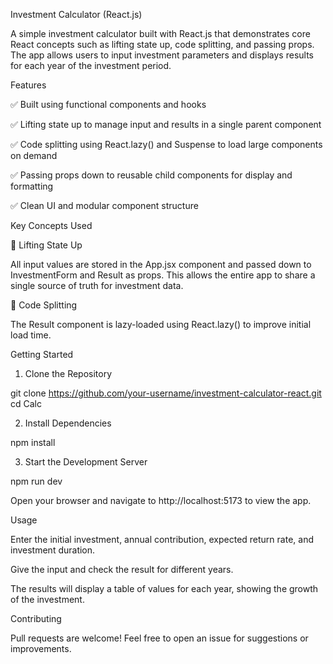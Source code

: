 Investment Calculator (React.js)

A simple investment calculator built with React.js that demonstrates core React concepts such as lifting state up, code splitting, and passing props. The app allows users to input investment parameters and displays results for each year of the investment period.

Features

✅ Built using functional components and hooks

✅ Lifting state up to manage input and results in a single parent component

✅ Code splitting using React.lazy() and Suspense to load large components on demand

✅ Passing props down to reusable child components for display and formatting

✅ Clean UI and modular component structure

Key Concepts Used

🔼 Lifting State Up

All input values are stored in the App.jsx component and passed down to InvestmentForm and Result as props. This allows the entire app to share a single source of truth for investment data.

🔼 Code Splitting

The Result component is lazy-loaded using React.lazy() to improve initial load time.

Getting Started

1. Clone the Repository

git clone https://github.com/your-username/investment-calculator-react.git cd Calc

2. Install Dependencies

npm install

3. Start the Development Server

npm run dev

Open your browser and navigate to http://localhost:5173 to view the app.

Usage

Enter the initial investment, annual contribution, expected return rate, and investment duration.

Give the input and check the result for different years.

The results will display a table of values for each year, showing the growth of the investment.

Contributing

Pull requests are welcome! Feel free to open an issue for suggestions or improvements.